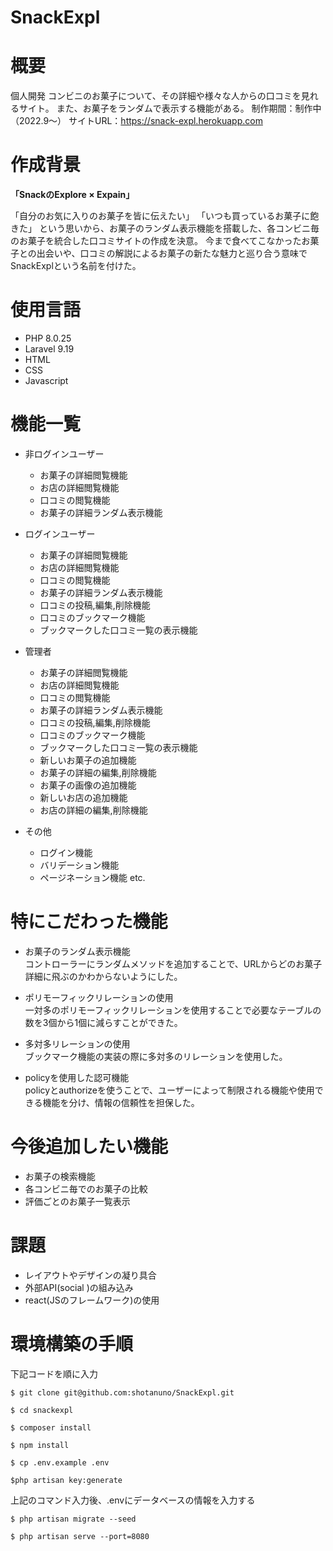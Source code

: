# SnackExpl

# 概要
個人開発
コンビニのお菓子について、その詳細や様々な人からの口コミを見れるサイト。
また、お菓子をランダムで表示する機能がある。
制作期間：制作中（2022.9〜）
サイトURL：https://snack-expl.herokuapp.com


# 作成背景
**「SnackのExplore × Expain」**

「自分のお気に入りのお菓子を皆に伝えたい」
「いつも買っているお菓子に飽きた」
という思いから、お菓子のランダム表示機能を搭載した、各コンビニ毎のお菓子を統合した口コミサイトの作成を決意。
今まで食べてこなかったお菓子との出会いや、口コミの解説によるお菓子の新たな魅力と巡り合う意味でSnackExplという名前を付けた。


# 使用言語
* PHP 8.0.25
* Laravel 9.19
* HTML
* CSS
* Javascript


# 機能一覧
* 非ログインユーザー
    * お菓子の詳細閲覧機能
    * お店の詳細閲覧機能
    * 口コミの閲覧機能
    * お菓子の詳細ランダム表示機能

* ログインユーザー
    * お菓子の詳細閲覧機能
    * お店の詳細閲覧機能
    * 口コミの閲覧機能
    * お菓子の詳細ランダム表示機能
    * 口コミの投稿,編集,削除機能
    * 口コミのブックマーク機能
    * ブックマークした口コミ一覧の表示機能

* 管理者
    * お菓子の詳細閲覧機能
    * お店の詳細閲覧機能
    * 口コミの閲覧機能
    * お菓子の詳細ランダム表示機能
    * 口コミの投稿,編集,削除機能
    * 口コミのブックマーク機能
    * ブックマークした口コミ一覧の表示機能
    * 新しいお菓子の追加機能
    * お菓子の詳細の編集,削除機能
    * お菓子の画像の追加機能
    * 新しいお店の追加機能
    * お店の詳細の編集,削除機能

* その他
    * ログイン機能
    * バリデーション機能
    * ページネーション機能 etc.


# 特にこだわった機能
* お菓子のランダム表示機能  
コントローラーにランダムメソッドを追加することで、URLからどのお菓子詳細に飛ぶのかわからないようにした。

* ポリモーフィックリレーションの使用  
一対多のポリモーフィックリレーションを使用することで必要なテーブルの数を3個から1個に減らすことができた。

* 多対多リレーションの使用  
ブックマーク機能の実装の際に多対多のリレーションを使用した。

* policyを使用した認可機能  
policyとauthorizeを使うことで、ユーザーによって制限される機能や使用できる機能を分け、情報の信頼性を担保した。


# 今後追加したい機能
* お菓子の検索機能
* 各コンビニ毎でのお菓子の比較
* 評価ごとのお菓子一覧表示


# 課題
* レイアウトやデザインの凝り具合
* 外部API(social )の組み込み
* react(JSのフレームワーク)の使用


# 環境構築の手順
下記コードを順に入力
```
$ git clone git@github.com:shotanuno/SnackExpl.git
```
```
$ cd snackexpl
```
```
$ composer install
```
```
$ npm install
```
```
$ cp .env.example .env
```
```
$php artisan key:generate
```
上記のコマンド入力後、.envにデータベースの情報を入力する
```
$ php artisan migrate --seed
```
```
$ php artisan serve --port=8080
```
